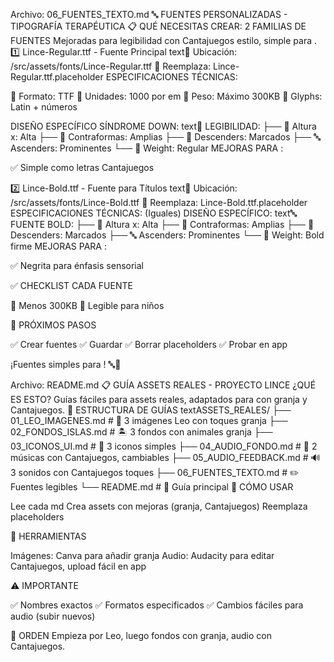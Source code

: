 ﻿Archivo: 06_FUENTES_TEXTO.md
🔤 FUENTES PERSONALIZADAS - TIPOGRAFÍA TERAPÉUTICA
📋 QUÉ NECESITAS CREAR: 2 FAMILIAS DE FUENTES
Mejoradas para legibilidad con Cantajuegos estilo, simple para .
1️⃣ Lince-Regular.ttf - Fuente Principal
text📁 Ubicación: /src/assets/fonts/Lince-Regular.ttf
🔄 Reemplaza: Lince-Regular.ttf.placeholder
ESPECIFICACIONES TÉCNICAS:

🎨 Formato: TTF
📏 Unidades: 1000 por em
💾 Peso: Máximo 300KB
🔣 Glyphs: Latin + números

DISEÑO ESPECÍFICO SÍNDROME DOWN:
text📖 LEGIBILIDAD:
├── 📐 Altura x: Alta
├── 🔄 Contraformas: Amplias
├── 🎯 Descenders: Marcados
├── 🔤 Ascenders: Prominentes
└── 💪 Weight: Regular
MEJORAS PARA :

✅ Simple como letras Cantajuegos


2️⃣ Lince-Bold.ttf - Fuente para Títulos
text📁 Ubicación: /src/assets/fonts/Lince-Bold.ttf
🔄 Reemplaza: Lince-Bold.ttf.placeholder
ESPECIFICACIONES TÉCNICAS: (Iguales)
DISEÑO ESPECÍFICO:
text🔤 FUENTE BOLD:
├── 📐 Altura x: Alta
├── 🔄 Contraformas: Amplias
├── 🎯 Descenders: Marcados
├── 🔤 Ascenders: Prominentes
└── 💪 Weight: Bold firme
MEJORAS PARA :

✅ Negrita para énfasis sensorial


✅ CHECKLIST CADA FUENTE

 💾 Menos 300KB
 👀 Legible para niños

🚀 PRÓXIMOS PASOS

✅ Crear fuentes
✅ Guardar
✅ Borrar placeholders
✅ Probar en app

¡Fuentes simples para ! 🔤💚

Archivo: README.md
📋 GUÍA ASSETS REALES - PROYECTO LINCE
¿QUÉ ES ESTO? Guías fáciles para assets reales, adaptados para  con granja y Cantajuegos.
📁 ESTRUCTURA DE GUÍAS
textASSETS_REALES/
├── 01_LEO_IMAGENES.md          # 🦎 3 imágenes Leo con toques granja
├── 02_FONDOS_ISLAS.md          # 🏝️ 3 fondos con animales granja
├── 03_ICONOS_UI.md             # 🔘 3 iconos simples
├── 04_AUDIO_FONDO.md           # 🎵 2 músicas con Cantajuegos, cambiables
├── 05_AUDIO_FEEDBACK.md        # 🔊 3 sonidos con Cantajuegos toques
├── 06_FUENTES_TEXTO.md         # ✏️ Fuentes legibles
└── README.md                   # 📖 Guía principal
🎯 CÓMO USAR

Lee cada md
Crea assets con mejoras (granja, Cantajuegos)
Reemplaza placeholders

🔧 HERRAMIENTAS

Imágenes: Canva para añadir granja
Audio: Audacity para editar Cantajuegos, upload fácil en app

⚠️ IMPORTANTE

✅ Nombres exactos
✅ Formatos especificados
✅ Cambios fáciles para audio (subir nuevos)

🚀 ORDEN
Empieza por Leo, luego fondos con granja, audio con Cantajuegos.
